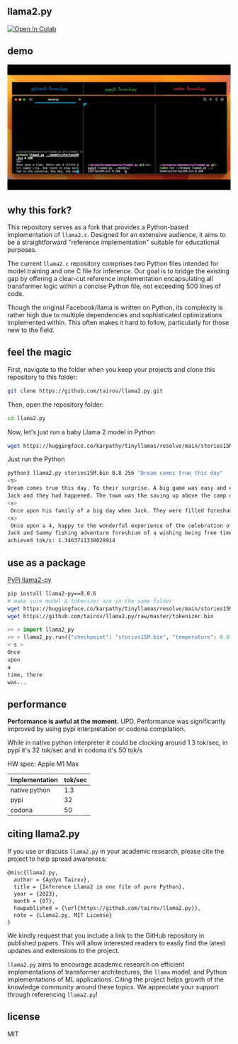 ## llama2.py

[![Open In Colab](https://colab.research.google.com/assets/colab-badge.svg)](https://colab.research.google.com/github/tairov/llama2.py/blob/master/llama2.ipynb)

## demo

<p align="center">
  <img src="assets/pypy-codon.gif" width="650" alt="Demo Llama2.py">
</p>

## why this fork?

This repository serves as a fork that provides a Python-based implementation of `llama2.c`. Designed for an extensive
audience, it aims to be a straightforward "reference implementation" suitable for educational purposes.

The current `llama2.c` repository comprises two Python files intended for model training and one C file for inference.
Our goal is to bridge the existing gap by offering a clear-cut reference implementation encapsulating all transformer
logic within a concise Python file, not exceeding 500 lines of code.

Though the original Facebook/llama is written on Python, its complexity is rather high due to multiple dependencies and
sophisticated optimizations implemented within. This often makes it hard to follow, particularly for those new to the
field.

## feel the magic

First, navigate to the folder when you keep your projects and clone this repository to this folder:

```bash
git clone https://github.com/tairov/llama2.py.git
```

Then, open the repository folder:

```bash
cd llama2.py
```

Now, let's just run a baby Llama 2 model in Python

```bash
wget https://huggingface.co/karpathy/tinyllamas/resolve/main/stories15M.bin
```

Just run the Python

```bash
python3 llama2.py stories15M.bin 0.8 256 "Dream comes true this day"
<s>
Dream comes true this day. To their surprise. A big game was easy and everyone was going on the day. Jack and they were playing beneath: life, free, butter! There was the time to think of the universe. There was very happy, fun and the joy and the following down below of this day they were there was a lot of a wide, new camping.
Jack and they had happened. The town was the saving up above the camp of the waves shor of their laughter, friendly journey of friendship to one. The night sky show of the end. Little ceremony, happy again.
<s>
 Once upon his family of a big day when Jack. They were filled foreshadowed happy and they were the joy filled this, different: the King of their appreciation they were to a wave to the spring limit. They were becoming Ruby, happy and the sunset of life of an amazing friendship and he had a robot.
<s>
 Once upon a 4, happy to the wonderful experience of the celebration of their friendship. Even the playground.
Jack and Sammy fishing adventure foreshium of a wishing being free time, happy. The generous adventure foreshly made it. The chance to
achieved tok/s: 1.3463711338028914
```

## use as a package

[PyPi llama2-py](https://pypi.org/project/llama2-py/)

```bash
pip install llama2-py==0.0.6
# make sure model & tokenizer are in the same folder
wget https://huggingface.co/karpathy/tinyllamas/resolve/main/stories15M.bin
wget https://github.com/tairov/llama2.py/raw/master/tokenizer.bin
```

```python
>> > import llama2_py
>> > llama2_py.run({"checkpoint": "stories15M.bin", "temperature": 0.0, "steps": 256, "prompt": None})
< s >
Once
upon
a
time, there
was...
```

## performance

__Performance is awful at the moment.__
UPD. Performance was significantly improved by using pypi interpretation or codona compilation.

While in native python interpreter it could be clocking around 1.3 tok/sec, in pypi it's 32 tok/sec and in codona it's
50 tok/s

HW spec: Apple M1 Max

| Implementation | tok/sec |
|----------------|---------|
| native python  | 1.3     |
| pypi           | 32      |
| codona         | 50      |


## citing llama2.py

If you use or discuss `llama2.py` in your academic research, please cite the project to help spread awareness:

```
@misc{llama2.py,
  author = {Aydyn Tairov}, 
  title = {Inference Llama2 in one file of pure Python},
  year = {2023},
  month = {07},
  howpublished = {\url{https://github.com/tairov/llama2.py}},
  note = {Llama2.py, MIT License}
}
```

We kindly request that you include a link to the GitHub repository in published papers. This will allow interested
readers to easily find the latest updates and extensions to the project.

`llama2.py` aims to encourage academic research on efficient implementations of transformer architectures, the `llama`
model, and Python implementations of ML applications. Citing the project helps growth of the knowledge community around
these topics. We appreciate your support through referencing `llama2.py`!

## license

MIT
